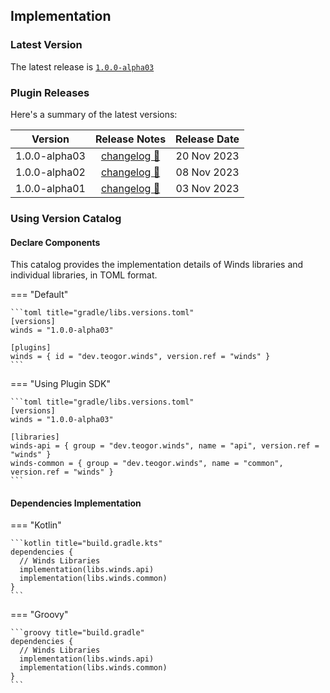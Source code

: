 [//]: # (This file was automatically generated - do not edit)

## Implementation

### Latest Version

The latest release is [`1.0.0-alpha03`](../releases.md)

### Plugin Releases

Here's a summary of the latest versions:

|    Version    |               Release Notes                | Release Date |
|:-------------:|:------------------------------------------:|:------------:|
| 1.0.0-alpha03 | [changelog 🔗](changelog/1.0.0-alpha01.md) | 20 Nov 2023  |
| 1.0.0-alpha02 | [changelog 🔗](changelog/1.0.0-alpha01.md) | 08 Nov 2023  |
| 1.0.0-alpha01 | [changelog 🔗](changelog/1.0.0-alpha01.md) | 03 Nov 2023  |

### Using Version Catalog

#### Declare Components

This catalog provides the implementation details of Winds libraries and individual libraries, in
TOML format.

=== "Default"

    ```toml title="gradle/libs.versions.toml"
    [versions]
    winds = "1.0.0-alpha03"

    [plugins]
    winds = { id = "dev.teogor.winds", version.ref = "winds" }
    ```

=== "Using Plugin SDK"

    ```toml title="gradle/libs.versions.toml"
    [versions]
    winds = "1.0.0-alpha03"

    [libraries]
    winds-api = { group = "dev.teogor.winds", name = "api", version.ref = "winds" }
    winds-common = { group = "dev.teogor.winds", name = "common", version.ref = "winds" }
    ```

#### Dependencies Implementation

=== "Kotlin"

    ```kotlin title="build.gradle.kts"
    dependencies {
      // Winds Libraries
      implementation(libs.winds.api)
      implementation(libs.winds.common)
    }
    ```

=== "Groovy"

    ```groovy title="build.gradle"
    dependencies {
      // Winds Libraries
      implementation(libs.winds.api)
      implementation(libs.winds.common)
    }
    ```
